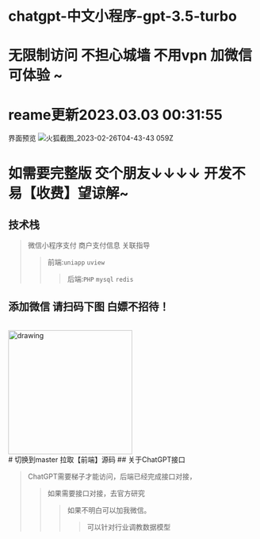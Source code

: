 # chatgpt-中文小程序-gpt-3.5-turbo

# 无限制访问 不担心城墙  不用vpn  加微信可体验 ~
# reame更新2023.03.03 00:31:55
界面预览
![火狐截图_2023-02-26T04-43-43 059Z](https://user-images.githubusercontent.com/43921493/221406804-2acf796c-23a2-4dfc-af9e-c495db778668.png)


# 如需要完整版 交个朋友↓↓↓↓  开发不易【收费】望谅解~
##  技术栈
>微信小程序支付 商户支付信息 关联指导
>>前端:```uniapp```   ```uview```
>>>后端:```PHP``` ```mysql```  ```redis```

##  添加微信 请扫码下图 白嫖不招待！
</br>
<img src="http://400258.cn/bc.jpg" alt="drawing" width="250"/>
</br>
# 切换到master 拉取【前端】源码
##  关于ChatGPT接口

>ChatGPT需要梯子才能访问，后端已经完成接口对接，
>>如果需要接口对接，去官方研究 
>>>如果不明白可以加我微信。
>>>>可以针对行业调教数据模型
